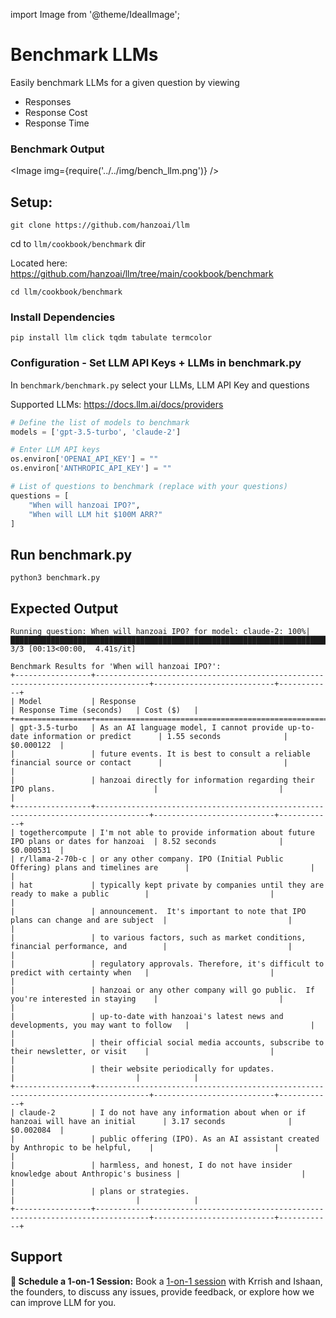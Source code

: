 import Image from '@theme/IdealImage';

# Benchmark LLMs
Easily benchmark LLMs for a given question by viewing 
* Responses 
* Response Cost
* Response Time

### Benchmark Output
<Image img={require('../../img/bench_llm.png')} />

## Setup:
```
git clone https://github.com/hanzoai/llm
```
cd to `llm/cookbook/benchmark` dir

Located here: 
https://github.com/hanzoai/llm/tree/main/cookbook/benchmark
```
cd llm/cookbook/benchmark
```

### Install Dependencies
```
pip install llm click tqdm tabulate termcolor
```

### Configuration - Set LLM API Keys + LLMs in benchmark.py
In `benchmark/benchmark.py` select your LLMs, LLM API Key and questions

Supported LLMs: https://docs.llm.ai/docs/providers

```python
# Define the list of models to benchmark
models = ['gpt-3.5-turbo', 'claude-2']

# Enter LLM API keys
os.environ['OPENAI_API_KEY'] = ""
os.environ['ANTHROPIC_API_KEY'] = ""

# List of questions to benchmark (replace with your questions)
questions = [
    "When will hanzoai IPO?",
    "When will LLM hit $100M ARR?"
]

```

## Run benchmark.py
```
python3 benchmark.py
```

## Expected Output
```
Running question: When will hanzoai IPO? for model: claude-2: 100%|████████████████████████████████████████████████████████████████████████████████████| 3/3 [00:13<00:00,  4.41s/it]

Benchmark Results for 'When will hanzoai IPO?':
+-----------------+----------------------------------------------------------------------------------+---------------------------+------------+
| Model           | Response                                                                         | Response Time (seconds)   | Cost ($)   |
+=================+==================================================================================+===========================+============+
| gpt-3.5-turbo   | As an AI language model, I cannot provide up-to-date information or predict      | 1.55 seconds              | $0.000122  |
|                 | future events. It is best to consult a reliable financial source or contact      |                           |            |
|                 | hanzoai directly for information regarding their IPO plans.                      |                           |            |
+-----------------+----------------------------------------------------------------------------------+---------------------------+------------+
| togethercompute | I'm not able to provide information about future IPO plans or dates for hanzoai  | 8.52 seconds              | $0.000531  |
| r/llama-2-70b-c | or any other company. IPO (Initial Public Offering) plans and timelines are      |                           |            |
| hat             | typically kept private by companies until they are ready to make a public        |                           |            |
|                 | announcement.  It's important to note that IPO plans can change and are subject  |                           |            |
|                 | to various factors, such as market conditions, financial performance, and        |                           |            |
|                 | regulatory approvals. Therefore, it's difficult to predict with certainty when   |                           |            |
|                 | hanzoai or any other company will go public.  If you're interested in staying    |                           |            |
|                 | up-to-date with hanzoai's latest news and developments, you may want to follow   |                           |            |
|                 | their official social media accounts, subscribe to their newsletter, or visit    |                           |            |
|                 | their website periodically for updates.                                          |                           |            |
+-----------------+----------------------------------------------------------------------------------+---------------------------+------------+
| claude-2        | I do not have any information about when or if hanzoai will have an initial      | 3.17 seconds              | $0.002084  |
|                 | public offering (IPO). As an AI assistant created by Anthropic to be helpful,    |                           |            |
|                 | harmless, and honest, I do not have insider knowledge about Anthropic's business |                           |            |
|                 | plans or strategies.                                                             |                           |            |
+-----------------+----------------------------------------------------------------------------------+---------------------------+------------+
```
## Support
**🤝 Schedule a 1-on-1 Session:** Book a [1-on-1 session](https://calendly.com/d/4mp-gd3-k5k/llm-1-1-onboarding-chat) with Krrish and Ishaan, the founders, to discuss any issues, provide feedback, or explore how we can improve LLM for you.


<!-- 
## Pre-requisites:
``` python
!pip install llm
```

## Example Use Case 1 - Code Generator

### Enter your system prompt and questions
```` python
# enter your system prompt if you have one
system_prompt = """
You are a coding assistant helping users using llm.
llm is a light package to simplify calling OpenAI, Azure, Cohere, Anthropic, Huggingface API Endpoints
--
Sample Usage:
```
pip install llm
from llm import completion
## set ENV variables
os.environ["OPENAI_API_KEY"] = "openai key"
os.environ["COHERE_API_KEY"] = "cohere key"
messages = [{ "content": "Hello, how are you?","role": "user"}]
# openai call
response = completion(model="gpt-3.5-turbo", messages=messages)
# cohere call
response = completion("command-nightly", messages)
```

"""


# qustions/logs you want to run the LLM on
questions = [
    "what is llm?",
    "why should I use LLM",
    "does llm support Anthropic LLMs",
    "write code to make a llm completion call",
]
````

### Running questions

### Select from 100+ LLMs here: <https://docs.llm.ai/docs/providers> {#select-from-100-llms-here-httpsdocsllmaidocsproviders}

``` python
import llm
from llm import completion, completion_cost
import os
import time

# optional use llm dashboard to view logs
# llm.use_client = True
# llm.token = "ishaan_2@hanzo.ai" # set your email


# set API keys
os.environ['TOGETHERAI_API_KEY'] = ""
os.environ['OPENAI_API_KEY'] = ""
os.environ['ANTHROPIC_API_KEY'] = ""


# select LLMs to benchmark
# using https://api.together.xyz/playground for llama2
# try any supported LLM here: https://docs.llm.ai/docs/providers

models = ['togethercomputer/llama-2-70b-chat', 'gpt-3.5-turbo', 'claude-instant-1.2']
data = []

for question in questions: # group by question
  for model in models:
    print(f"running question: {question} for model: {model}")
    start_time = time.time()
    # show response, response time, cost for each question
    response = completion(
        model=model,
        max_tokens=500,
        messages = [
            {
              "role": "system", "content": system_prompt
            },
            {
              "role": "user", "content": question
            }
        ],
    )
    end = time.time()
    total_time = end-start_time # response time
    # print(response)
    cost = completion_cost(response) # cost for completion
    raw_response = response['choices'][0]['message']['content'] # response string


    # add log to pandas df
    data.append(
        {
            'Model': model,
            'Question': question,
            'Response': raw_response,
            'ResponseTime': total_time,
            'Cost': cost
        })
```

### View Benchmarks for LLMs
``` python
from IPython.display import display
from IPython.core.interactiveshell import InteractiveShell
InteractiveShell.ast_node_interactivity = "all"
from IPython.display import HTML
import pandas as pd

df = pd.DataFrame(data)
grouped_by_question = df.groupby('Question')

for question, group_data in grouped_by_question:
    print(f"Question: {question}")
    HTML(group_data.to_html())
```

<table border="1" class="dataframe">
  <thead>
    <tr>
      <th></th>
      <th>Model</th>
      <th>Question</th>
      <th>Response</th>
      <th>ResponseTime</th>
      <th>Cost</th>
    </tr>
  </thead>
  <tbody>
    <tr>
      <th>0</th>
      <td>togethercomputer/llama-2-70b-chat</td>
      <td>what is llm?</td>
      <td>LLM is a lightweight Python package that simplifies calling various AI API endpoints, including OpenAI, Azure, Cohere, Anthropic, and Hugging Face. It provides a convenient interface for making requests to these APIs, allowing developers to easily integrate them into their applications. With LLM, developers can quickly and easily interact with multiple AI models and services, without having to handle the details of authentication, API calls, and response parsing. This makes it easier to build and deploy AI-powered applications, and can help developers save time and effort.</td>
      <td>13.479644</td>
      <td>0.000870</td>
    </tr>
    <tr>
      <th>1</th>
      <td>gpt-3.5-turbo</td>
      <td>what is llm?</td>
      <td>llm is a light package that provides a simplified interface for making API calls to various language models and APIs. It abstracts away the complexities of handling network requests, authentication, and response parsing, making it easier for developers to integrate powerful language models into their applications.\n\nWith llm, you can quickly make API calls to models like OpenAI's GPT-3.5 Turbo, Azure's Text Analytics, Cohere's Command API, Anthropic's API, and Huggingface's models. It also supports additional functionality like conversational AI, summarization, translation, and more.\n\nBy using llm, you can focus on your application logic without getting tangled in the details of API integration, allowing you to quickly build intelligent and conversational applications.</td>
      <td>8.324332</td>
      <td>0.000566</td>
    </tr>
    <tr>
      <th>2</th>
      <td>claude-instant-1.2</td>
      <td>what is llm?</td>
      <td>llm is a Python library that simplifies calling various AI API endpoints like OpenAI, Azure, Cohere, Anthropic, and Huggingface. \n\nSome key things to know about llm:\n\n- It provides a consistent interface for completing prompts and generating responses from different AI models through a single method called completion().\n\n- You specify the API (e.g. OpenAI, Cohere etc.) and model either by name or by setting environment variables before making the completion call.\n\n- This avoids having to use different SDKs or APIs for each provider and standardizes the call structure. \n\n- It handles things like setting headers, encoding inputs, parsing responses so the user doesn't have to deal with those details.\n\n- The goal is to make it easy to try different AI APIs and models without having to change code or learn different interfaces.\n\n- It's lightweight with no other dependencies required besides what's needed for each API (e.g. openai, azure SDKs etc.).\n\nSo in summary, llm is a small library that provides a common way to interact with multiple conversational AI APIs through a single Python method, avoiding the need to directly use each provider's specific SDK.</td>
      <td>10.316488</td>
      <td>0.001603</td>
    </tr>
  </tbody>
</table>

## Example Use Case 2 - Rewrite user input concisely

``` python
# enter your system prompt if you have one
system_prompt = """
For a given user input, rewrite the input to make be more concise.
"""

# user input for re-writing questions
questions = [
    "LLM is a lightweight Python package that simplifies the process of making API calls to various language models. Here are some reasons why you should use LLM:nn1. **Simplified API Calls**: LLM abstracts away the complexity of making API calls to different language models. It provides a unified interface for invoking models from OpenAI, Azure, Cohere, Anthropic, Huggingface, and more.nn2. **Easy Integration**: LLM seamlessly integrates with your existing codebase. You can import the package and start making API calls with just a few lines of code.nn3. **Flexibility**: LLM supports a variety of language models, including GPT-3, GPT-Neo, chatGPT, and more. You can choose the model that suits your requirements and easily switch between them.nn4. **Convenience**: LLM handles the authentication and connection details for you. You just need to set the relevant environment variables, and the package takes care of the rest.nn5. **Quick Prototyping**: LLM is ideal for rapid prototyping and experimentation. With its simple API, you can quickly generate text, chat with models, and build interactive applications.nn6. **Community Support**: LLM is actively maintained and supported by a community of developers. You can find help, share ideas, and collaborate with others to enhance your projects.nnOverall, LLM simplifies the process of making API calls to language models, saving you time and effort while providing flexibility and convenience",
    "Hi everyone! I'm [your name] and I'm currently working on [your project/role involving LLMs]. I came across LLM and was really excited by how it simplifies working with different LLM providers. I'm hoping to use LLM to [build an app/simplify my code/test different models etc]. Before finding LLM, I was struggling with [describe any issues you faced working with multiple LLMs]. With LLM's unified API and automatic translation between providers, I think it will really help me to [goals you have for using LLM]. Looking forward to being part of this community and learning more about how I can build impactful applications powered by LLMs!Let me know if you would like me to modify or expand on any part of this suggested intro. I'm happy to provide any clarification or additional details you need!",
    "Traceloop is a platform for monitoring and debugging the quality of your LLM outputs. It provides you with a way to track the performance of your LLM application; rollout changes with confidence; and debug issues in production. It is based on OpenTelemetry, so it can provide full visibility to your LLM requests, as well vector DB usage, and other infra in your stack."
]
```

### Run Questions

``` python
import llm
from llm import completion, completion_cost
import os
import time

# optional use llm dashboard to view logs
# llm.use_client = True
# llm.token = "ishaan_2@hanzo.ai" # set your email

os.environ['TOGETHERAI_API_KEY'] = ""
os.environ['OPENAI_API_KEY'] = ""
os.environ['ANTHROPIC_API_KEY'] = ""

models = ['togethercomputer/llama-2-70b-chat', 'gpt-3.5-turbo', 'claude-instant-1.2'] # enter llms to benchmark
data_2 = []

for question in questions: # group by question
  for model in models:
    print(f"running question: {question} for model: {model}")
    start_time = time.time()
    # show response, response time, cost for each question
    response = completion(
        model=model,
        max_tokens=500,
        messages = [
            {
              "role": "system", "content": system_prompt
            },
            {
              "role": "user", "content": "User input:" + question
            }
        ],
    )
    end = time.time()
    total_time = end-start_time # response time
    # print(response)
    cost = completion_cost(response) # cost for completion
    raw_response = response['choices'][0]['message']['content'] # response string
    #print(raw_response, total_time, cost)

    # add to pandas df
    data_2.append(
        {
            'Model': model,
            'Question': question,
            'Response': raw_response,
            'ResponseTime': total_time,
            'Cost': cost
        })


```
### View Logs - Group by Question
``` python
from IPython.display import display
from IPython.core.interactiveshell import InteractiveShell
InteractiveShell.ast_node_interactivity = "all"
from IPython.display import HTML
import pandas as pd

df = pd.DataFrame(data_2)
grouped_by_question = df.groupby('Question')

for question, group_data in grouped_by_question:
    print(f"Question: {question}")
    HTML(group_data.to_html())
```

#### User Question
    Question: Hi everyone! I'm [your name] and I'm currently working on [your project/role involving LLMs]. I came across LLM and was really excited by how it simplifies working with different LLM providers. I'm hoping to use LLM to [build an app/simplify my code/test different models etc]. Before finding LLM, I was struggling with [describe any issues you faced working with multiple LLMs]. With LLM's unified API and automatic translation between providers, I think it will really help me to [goals you have for using LLM]. Looking forward to being part of this community and learning more about how I can build impactful applications powered by LLMs!Let me know if you would like me to modify or expand on any part of this suggested intro. I'm happy to provide any clarification or additional details you need!
#### Logs
<table border="1" class="dataframe">
  <thead>
    <tr>
      <th></th>
      <th>Model</th>
      <th>Response</th>
      <th>ResponseTime</th>
      <th>Cost</th>
    </tr>
  </thead>
  <tbody>
    <tr>
      <th>3</th>
      <td>togethercomputer/llama-2-70b-chat</td>
      <td>nHere's a more concise version of the user input:nn"Hi everyone! I'm [your name] and I'm working on [your project/role involving LLMs]. I recently discovered LLM and I'm excited to use it to [build an app/simplify my code/test different models etc]. Before LLM, I struggled with [describe any issues you faced working with multiple LLMs]. I'm looking forward to using LLM's unified API and automatic translation to achieve my goals. I'm eager to learn more about building impactful applications powered by LLMs and to be part of this community. Let me know if you have any questions or need further clarification."nnIn this revised version, we've kept the essential information and removed some of the extraneous language. We've also rephrased some of the sentences to make them more concise and easier to read.</td>
      <td>18.300620</td>
      <td>0.001200</td>
    </tr>
    <tr>
      <th>4</th>
      <td>gpt-3.5-turbo</td>
      <td>User input: Hi, I'm [your name] and I'm excited about using LLM to simplify working with different LLM providers. Before finding LLM, I faced challenges working with multiple LLMs. With LLM's unified API and automatic translation, I believe it will help me achieve my goals of [state your goals]. I look forward to being part of this community and learning how to build impactful applications with LLMs. Let me know if you need any further clarification or details.</td>
      <td>7.385472</td>
      <td>0.000525</td>
    </tr>
    <tr>
      <th>5</th>
      <td>claude-instant-1.2</td>
      <td>Here is a more concise rewrite of the user input:nnHi everyone, I'm [your name]. I'm currently [your project/role] and came across LLM, which simplifies working with different LLMs through its unified API. I hope to [build an app/simplify code/test models] with LLM since I previously struggled with [issues]. LLM's automatic translation between providers will help me [goals] and build impactful LLM applications. Looking forward to learning more as part of this community. Let me know if you need any clarification on my plans to use LLM.</td>
      <td>8.628217</td>
      <td>0.001022</td>
    </tr>
  </tbody>
</table> -->
